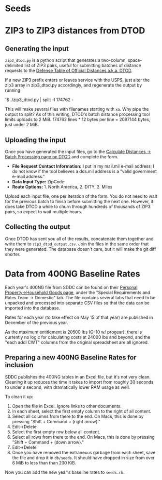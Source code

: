# Seeds

# ZIP3 to ZIP3 distances from DTOD

## Generating the input

`zip3_dtod.py` is a python script that generates a two-column, space-delimited list of ZIP3 pairs, useful for submitting batches of distance requests to the [Defense Table of Official Distances a.k.a. DTOD](https://dtod.sddc.army.mil).

If a new ZIP3 prefix enters or leaves service with the USPS, just alter the zip3 array in zip3_dtod.py accordingly, and regenerate the output by running

`$ ./zip3_dtod.py | split -l 174762 -

This will make several files with filenames starting with `xa`. Why pipe the output to split? As of this writing, DTOD's batch distance processing tool limits uploads to 2 MiB. 174762 lines * 12 bytes per line = 2097144 bytes, just under 2 MiB.

## Uploading the input

Once you have generated the input files, go to the [Calculate Distances -> Batch Processing page on DTOD](https://dtod.sddc.army.mil/Content/CalculateDistances/Batch.aspx) and complete the form.

 * **File Request Contact Information:** I put in my mail.mil e-mail address; I do not know if the tool believes a dds.mil address is a "valid government e-mail address."
 * **Data Input Type:** ZipCode
 * **Route Options:** 1. North America, 2. DITY, 3. Miles

Upload each input file, one per iteration of the form. You do not need to wait for the previous batch to finish before submitting the next one. However, it does take DTOD a while to churn through hundreds of thousands of ZIP3 pairs, so expect to wait multiple hours.

## Collecting the output

Once DTOD has sent you all of the results, concatenate them together and write them to `zip3_dtod_output.csv`. Join the files in the same order that they were generated. The database doesn't care, but it will make the git diff shorter.

# Data from 400NG Baseline Rates

Each year's 400NG file from SDDC can be found on their [Personal Property->Household Goods page](https://www.sddc.army.mil/pp/Pages/houseGoods.aspx), under the "Special Requirements and Rates Team -> Domestic" tab. The file contains several tabs that need to be unpacked and processed into separate CSV files so that the data can be imported into the database.

Rates for each year (to take effect on May 15 of that year) are published in December of the previous year.

As the maximum entitlement is 20500 lbs (O-10 w/ progear), there is currently no logic for calculating costs at 24000 lbs and beyond, and the "each addl CWT" columns from the original spreadsheet are all ignored.

## Preparing a new 400NG Baseline Rates for inclusion

SDDC publishes the 400NG tables in an Excel file, but it's not very clean. Cleaning it up reduces the time it takes to import from roughly 30 seconds to under a second, with dramatically lower RAM usage as well.

To clean it up:

1. Open the file in Excel. Ignore links to other documents.
1. In each sheet, select the first empty column to the right of all content.
1. Select all columns from there to the end. On Macs, this is done by pressing "Shift + Command + (right arrow)."
1. Edit->Delete
1. Select the first empty row below all content.
1. Select all rows from there to the end. On Macs, this is done by pressing "Shift + Command + (down arrow)."
1. Edit->Delete
1. Once you have removed the extraneous garbage from each sheet, save the file and drop it in `db/seeds`. It should have dropped in size from over 6 MiB to less than than 200 KiB.

Now you can add the new year's baseline rates to `seeds.rb`.
